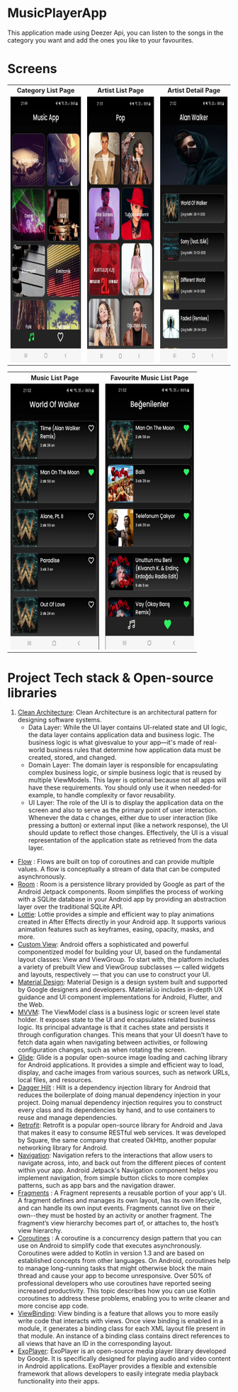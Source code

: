 # MusicPlayerApp

This application made using Deezer Api, you can listen to the songs in the category you want and add the ones you like to your favourites.

# Screens

<table>
  <tr>
    <th>Category List Page</th>
    <th>Artist List Page</th>
    <th>Artist Detail Page</th>
  </tr>
  <tr>
    <td><img src="pages/category_list.png" width="200" height="600"/></td>
    <td><img src="pages/artist_list.png" width="200" height="600"/></td>
    <td><img src="pages/artist_detail.png" width="200" height="600"/></td>
  </tr>
</table>

<table>
  <tr>
    <th>Music List Page</th>
    <th>Favourite Music List Page</th>
  </tr>
  <tr>
    <td><img src="pages/music_list.png" width="200" height="600"/></td>
    <td><img src="pages/favourite_music_list.png" width="200" height="600"/></td>
  </tr>
</table>


# Project Tech stack & Open-source libraries

1. [Clean Architecture](https://blog.cleancoder.com/uncle-bob/2012/08/13/the-clean-architecture.html): Clean Architecture is an architectural pattern for designing software systems.
   - Data Layer: While the UI layer contains UI-related state and UI logic, the data layer contains application data and business logic. The business logic is what givesvalue to your app—it's made of real-world business rules that determine how application data must be created, stored, and changed.
   - Domain Layer: The domain layer is responsible for encapsulating complex business logic, or simple business logic that is reused by multiple ViewModels. This layer  is optional because not all apps will have these requirements. You should only use it when needed-for example, to handle complexity or favor reusability.
   - UI Layer: The role of the UI is to display the application data on the screen and also to serve as the primary point of user interaction. Whenever the data c changes,    either due to user interaction (like pressing a button) or external input (like a network response), the UI should update to reflect those changes. Effectively, the    UI is a visual representation of the application state as retrieved from the data layer.
- [Flow](https://developer.android.com/kotlin/flow) : Flows are built on top of coroutines and can provide multiple values. A flow is conceptually a stream of data that can be computed asynchronously.
- [Room](https://developer.android.com/training/data-storage/room) : Room is a persistence library provided by Google as part of the Android Jetpack components. Room simplifies the process of working with a SQLite database in your Android app by providing an abstraction layer over the traditional SQLite API.
- [Lottie](https://lottiefiles.com/animation/loading?page=3):  Lottie provides a simple and efficient way to play animations created in After Effects directly in your Android app. It supports various animation features such as keyframes, easing, opacity, masks, and more. 
- [Custom View](https://developer.android.com/develop/ui/views/layout/custom-views/custom-components): Android offers a sophisticated and powerful componentized model for building your UI, based on the fundamental layout classes: View and ViewGroup. To start with, the platform includes a variety of prebuilt View and ViewGroup subclasses — called widgets and layouts, respectively — that you can use to construct your UI.
- [Material Design](https://m3.material.io/): Material Design is a design system built and supported by Google designers and developers. Material.io includes in-depth UX guidance and UI component implementations for Android, Flutter, and the Web.
- [MVVM](https://developer.android.com/topic/libraries/architecture/viewmodel): The ViewModel class is a business logic or screen level state holder. It exposes state to the UI and encapsulates related business logic. Its principal advantage is that it caches state and persists it through configuration changes. This means that your UI doesn’t have to fetch data again when navigating between activities, or following configuration changes, such as when rotating the screen.
- [Glide](https://github.com/bumptech/glide): Glide is a popular open-source image loading and caching library for Android applications. It provides a simple and efficient way to load, display, and cache images from various sources, such as network URLs, local files, and resources.
- [Dagger Hilt](https://developer.android.com/training/dependency-injection/hilt-android) : Hilt is a dependency injection library for Android that reduces the boilerplate of doing manual dependency injection in your project. Doing manual dependency injection requires you to construct every class and its dependencies by hand, and to use containers to reuse and manage dependencies.
- [Retrofit](https://square.github.io/retrofit/): Retrofit is a popular open-source library for Android and Java that makes it easy to consume RESTful web services. It was developed by Square, the same company that created OkHttp, another popular networking library for Android.
- [Navigation](https://developer.android.com/guide/navigation): Navigation refers to the interactions that allow users to navigate across, into, and back out from the different pieces of content within your app. Android Jetpack's Navigation component helps you implement navigation, from simple button clicks to more complex patterns, such as app bars and the navigation drawer.
- [Fragments](https://developer.android.com/guide/fragments) : A Fragment represents a reusable portion of your app's UI. A fragment defines and manages its own layout, has its own lifecycle, and can handle its own input events. Fragments cannot live on their own--they must be hosted by an activity or another fragment. The fragment’s view hierarchy becomes part of, or attaches to, the host’s view hierarchy.
- [Coroutines](https://developer.android.com/topic/libraries/architecture/coroutines) : A coroutine is a concurrency design pattern that you can use on Android to simplify code that executes asynchronously. Coroutines were added to Kotlin in version 1.3 and are based on established concepts from other languages.
  On Android, coroutines help to manage long-running tasks that might otherwise block the main thread and cause your app to become unresponsive. Over 50% of professional developers who use coroutines have reported seeing increased productivity. This topic describes how you can use Kotlin coroutines to address these problems, enabling you to write cleaner and more concise app code.
- [ViewBinding](https://developer.android.com/topic/libraries/data-binding): View binding is a feature that allows you to more easily write code that interacts with views. Once view binding is enabled in a module, it generates a binding class for each XML layout file present in that module. An instance of a binding class contains direct references to all views that have an ID in the corresponding layout.
- [ExoPlayer](https://developer.android.com/guide/topics/media/exoplayer): ExoPlayer is an open-source media player library developed by Google. It is specifically designed for playing audio and video content in Android applications. ExoPlayer provides a flexible and extensible framework that allows developers to easily integrate media playback functionality into their apps.





